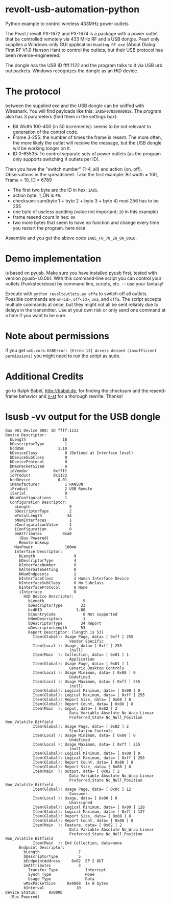 revolt-usb-automation-python
============================

Python example to control wireless 433MHz power outlets

The Pearl / revolt PX-1672 and PX-1674 is a package with a power outlet that be
controlled remotely via 433 MHz RF and a USB dongle.
Pearl only supplies a Windows-only GUI application `Huading RF.exe` (About
Dialog: First RF V1.0 Hanson Han) to control the outlets, but their USB
protocol has been reverse-engineered.

The dongle has the USB ID ffff:1122 and the program talks to it via USB urb out
packets. Windows recognizes the dongle as an HID device.

The protocol
============

between the supplied exe and the USB dongle can be sniffed with Wireshark. You
will find payloads like this: `1A85F070200A0018`.
The program also has 3 parameters (find them in the settings box):
* Bit Width 100-400 (in 50 increments): seems to be not relevant to generation
  of the control code.
* Frame 3-255: the number of times the frame is resent. The more often, the
  more likely the outlet will receive the message, but the USB dongle will be
  working longer on it.
* ID 0-65535: To control separate sets of power outlets (as the program only
  supports switching 4 outlets per ID).

Then you have the "switch number" (1-4, all) and action (on, off). Observations
in the spreadsheet.
Take the first example:
Bit width = 100, Frame = 10, ID = 6789

* The first two byte are the ID in hex: `1A85`.
* action byte: 1_ON is `F0`.
* checksum: sum(byte 1 + byte 2 + byte 3 + byte 4) mod 256 has to be 255
* one byte of useless padding (value not important; `20` in this example)
* frame resend count in hex: `0A`
* two more bytes that seem to have no function and change every time you
  restart the program. here `0018`

Assemble and you get the above code `1A85_F0_70_20_0A_0018`.

Demo implementation
===================

is based on pyusb. Make sure you have installed pyusb first, tested with
version pyusb-1.0.0b1.
With this command-line script you can control your outlets (Funksteckdose) by
command line, scripts, etc. -- use your fantasy!

Execute with `python revoltoutlets.py offa` to switch off all outlets.
Possible commands are `on<id>`, `off<id>`, `ona`, and `offa`.
The script accepts multiple commands at once, but they might not all be sent
reliably due to delays in the transmitter. Use at your own risk or only send
one command at a time if you want to be sure.

Note about permissions
==================
If you get `usb.core.USBError: [Errno 13] Access denied (insufficient permissions)`
you might need to run the script as sudo.


Additional Credits
==================
go to Ralph Babel, http://babel.de, for finding the checksum and the
resend-frame behavior and [n-st](https://github.com/n-st) for a thorough rewrite. Thanks!

lsusb -vv output for the USB dongle
===================================


```
Bus 001 Device 008: ID ffff:1122
Device Descriptor:
  bLength                18
  bDescriptorType         1
  bcdUSB               1.10
  bDeviceClass            0 (Defined at Interface level)
  bDeviceSubClass         0 
  bDeviceProtocol         0 
  bMaxPacketSize0         8
  idVendor           0xffff 
  idProduct          0x1122 
  bcdDevice            0.01
  iManufacturer           1 HANSON
  iProduct                2 USB Remote
  iSerial                 0 
  bNumConfigurations      1
  Configuration Descriptor:
    bLength                 9
    bDescriptorType         2
    wTotalLength           34
    bNumInterfaces          1
    bConfigurationValue     1
    iConfiguration          0 
    bmAttributes         0xa0
      (Bus Powered)
      Remote Wakeup
    MaxPower              100mA
    Interface Descriptor:
      bLength                 9
      bDescriptorType         4
      bInterfaceNumber        0
      bAlternateSetting       0
      bNumEndpoints           1
      bInterfaceClass         3 Human Interface Device
      bInterfaceSubClass      0 No Subclass
      bInterfaceProtocol      0 None
      iInterface              0 
        HID Device Descriptor:
          bLength                 9
          bDescriptorType        33
          bcdHID               1.00
          bCountryCode            0 Not supported
          bNumDescriptors         1
          bDescriptorType        34 Report
          wDescriptorLength      53
          Report Descriptor: (length is 53)
            Item(Global): Usage Page, data= [ 0xff ] 255
                            Vendor Specific
            Item(Local ): Usage, data= [ 0xff ] 255
                            (null)
            Item(Main  ): Collection, data= [ 0x01 ] 1
                            Application
            Item(Global): Usage Page, data= [ 0x01 ] 1
                            Generic Desktop Controls
            Item(Local ): Usage Minimum, data= [ 0x00 ] 0
                            Undefined
            Item(Local ): Usage Maximum, data= [ 0xff ] 255
                            (null)
            Item(Global): Logical Minimum, data= [ 0x00 ] 0
            Item(Global): Logical Maximum, data= [ 0xff ] 255
            Item(Global): Report Size, data= [ 0x08 ] 8
            Item(Global): Report Count, data= [ 0x08 ] 8
            Item(Main  ): Input, data= [ 0x02 ] 2
                            Data Variable Absolute No_Wrap Linear
                            Preferred_State No_Null_Position Non_Volatile Bitfield
            Item(Global): Usage Page, data= [ 0x02 ] 2
                            Simulation Controls
            Item(Local ): Usage Minimum, data= [ 0x00 ] 0
                            Undefined
            Item(Local ): Usage Maximum, data= [ 0xff ] 255
                            (null)
            Item(Global): Logical Minimum, data= [ 0x00 ] 0
            Item(Global): Logical Maximum, data= [ 0xff ] 255
            Item(Global): Report Count, data= [ 0x08 ] 8
            Item(Global): Report Size, data= [ 0x08 ] 8
            Item(Main  ): Output, data= [ 0x02 ] 2
                            Data Variable Absolute No_Wrap Linear
                            Preferred_State No_Null_Position Non_Volatile Bitfield
            Item(Global): Usage Page, data= [ 0x0c ] 12
                            Consumer
            Item(Local ): Usage, data= [ 0x00 ] 0
                            Unassigned
            Item(Global): Logical Minimum, data= [ 0x80 ] 128
            Item(Global): Logical Maximum, data= [ 0x7f ] 127
            Item(Global): Report Size, data= [ 0x08 ] 8
            Item(Global): Report Count, data= [ 0x08 ] 8
            Item(Main  ): Feature, data= [ 0x02 ] 2
                            Data Variable Absolute No_Wrap Linear
                            Preferred_State No_Null_Position Non_Volatile Bitfield
            Item(Main  ): End Collection, data=none
      Endpoint Descriptor:
        bLength                 7
        bDescriptorType         5
        bEndpointAddress     0x02  EP 2 OUT
        bmAttributes            3
          Transfer Type            Interrupt
          Synch Type               None
          Usage Type               Data
        wMaxPacketSize     0x0008  1x 8 bytes
        bInterval              10
Device Status:     0x0000
  (Bus Powered)
```
